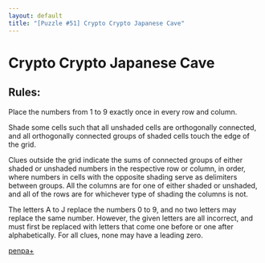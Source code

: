 ```yaml
---
layout: default
title: "[Puzzle #51] Crypto Crypto Japanese Cave"
---
```


# Crypto Crypto Japanese Cave

## Rules:

Place the numbers from 1 to 9 exactly once in every row and column.

Shade some cells such that all unshaded cells are orthogonally connected, and all orthogonally connected groups of shaded cells touch the edge of the grid.

Clues outside the grid indicate the sums of connected groups of either shaded or unshaded numbers in the respective row or column, in order, where numbers in cells with the opposite shading serve as delimiters between groups. All the columns are for one of either shaded or unshaded, and all of the rows are for whichever type of shading the columns is not.

The letters A to J replace the numbers 0 to 9, and no two letters may replace the same number. However, the given letters are all incorrect, and must first be replaced with letters that come one before or one after alphabetically. For all clues, none may have a leading zero. 

[penpa+](https://tinyurl.com/2bw9hspz)
